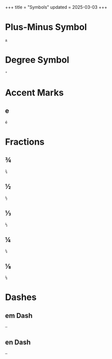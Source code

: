+++
title = "Symbols"
updated = 2025-03-03
+++

# Plus-Minus Symbol
```
±
```

# Degree Symbol
```
°
```

# Accent Marks

## e
```
é
```

# Fractions

## ¾
```
¾
```

## ½
```
½
```

## ⅓
```
⅓
```

## ¼
```
¼
```

## ⅛
```
⅛
```

# Dashes

## em Dash
```
—
```

## en Dash
```
–
```